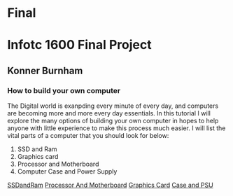 # Final
# Infotc 1600 Final Project
## Konner Burnham
### How to build your own computer
The Digital world is exanpding every minute of every day, and computers are becoming more and more every day essentials.
In this tutorial I will explore the many options of building your own computer in hopes to help anyone with little experience to make this process much easier.
I will list the vital parts of a computer that you should look for below:
1. SSD and Ram
2. Graphics card 
3. Processor and Motherboard
4. Computer Case and Power Supply

[SSDandRam](https://github.com/knke113/Final/blob/main/SSDandRam.md)
[Processor And Motherboard](https://github.com/knke113/Final/blob/main/ProcessorandMotherboard.md)
[Graphics Card](https://github.com/knke113/Final/blob/main/GraphicsCard.md)
[Case and PSU](https://github.com/knke113/Final/blob/main/CaseandPSU.md)
